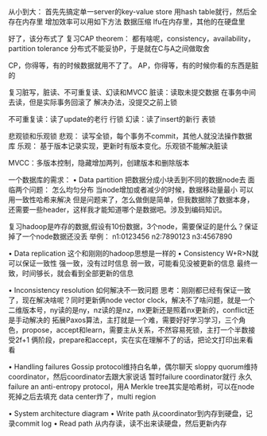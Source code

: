 从小到大：
首先先搞定单一server的key-value store
用hash table就行，然后全存在内存里
增加效率可以用如下方法
数据压缩
lfu在内存里，其他的在硬盘里

好了，该分布式了
复习CAP theorem：
都有啥呢，consistency，availability，partition tolerance
分布式不能妥协P，于是就在C与A之间做取舍

CP，你得等，有的时候数据就用不了了。
AP，你得等，有的时候你看的东西是脏的

复习脏写，脏读、不可重复读、幻读和MVCC
脏读：读取未提交数据
在事务中间去读，但是实际事务回滚了
解决办法，没提交之前上锁

不可重复读：读了update的老行
行锁
幻读：读了insert的新行
表锁

悲观锁和乐观锁
悲观：
读写全锁，每个事务不commit，其他人就没法操作数据库
乐观：
基于版本记录实现，更新时有版本变化。乐观锁不能解决脏读

MVCC：多版本控制，隐藏增加两列，创建版本和删除版本

一个数据库的需求：
• Data partition
把数据分成小块丢到不同的数据node去
面临两个问题：
怎么均匀分布
当node增加或者减少的时候，数据移动量最小
可以用一致性哈希来解决
但是问题来了，怎么做倒是简单，但我数据除了数据本身，还需要一些header，这样我才能知道哪个是数据吧。涉及到编码知识。

复习hadoop是咋存的数据,假设有10份数据，3个node，需要保证的是什么？保证掉了一个node数据还没丢
举例：
n1:0123456
n2:7890123
n3:4567890

• Data replication
这个和刚刚的hadoop思想是一样的
• Consistency
W+R>N就可以保证一致性
强一致，没有过时信息
弱一致，可能看见没被更新的信息
最终一致，时间够长，就会看到全部更新的信息

• Inconsistency resolution
如何解决不一致问题
思考：刚刚都已经有保证一致了，现在解决啥呢？同时更新俩node
vector clock，解决不了啥问题，就是一个二维版本号，ny读的是ny，nz读的是nz，nx更新还是照着nx更新的，conflict还是手动解决的
拓展Paxos算法，主打就是一个难，需要好好学习学习，三个角色，propose，accept和learn，需要主从关系，不然容易死锁，主打一个半数接受2f+1
俩阶段，prepare和accept，实在实在理解不了的话，把论文打印出来看看

• Handling failures
Gossip protocol维持白名单，偶尔聊天
sloppy quorum维持coordinator，然后coordinator去跟大家说话
暂时failure coordinator就行
永久failure an anti-entropy protocol，用A Merkle tree其实是哈希树，可以在node死掉之后去填充
data center炸了，multi region

• System architecture diagram 
• Write path
从coordinator到内存到硬盘，记录commit log
• Read path
从内存读，读不出来读硬盘，然后更新内存

